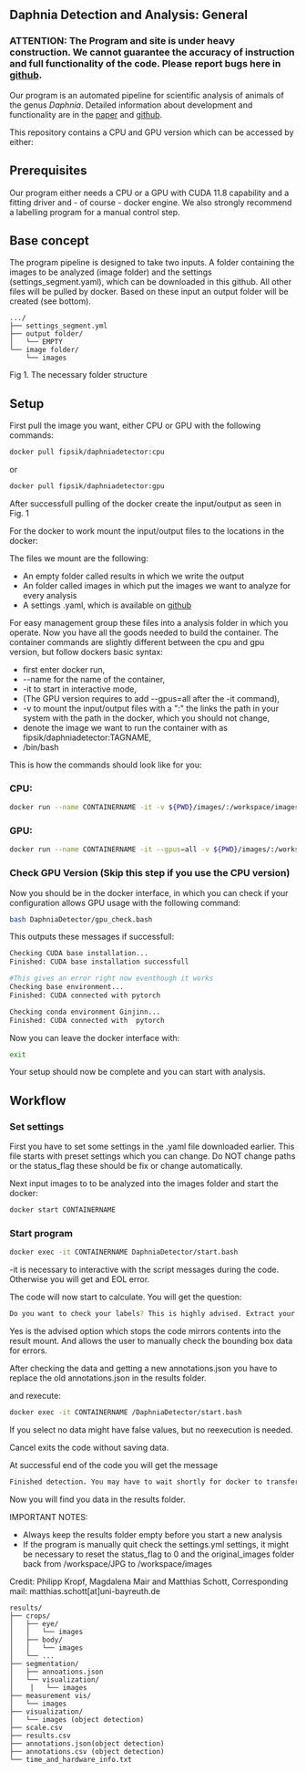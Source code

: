 ## Daphnia Detection and Analysis: General


### ATTENTION: The Program and site is under heavy construction. We cannot guarantee the accuracy of instruction and full functionality of the code. Please report bugs here in [github](https://github.com/Fipsii/DaphniaDetector).

Our program is an automated pipeline for scientific analysis of animals of the genus *Daphnia*. Detailed information about development and functionality are in the [paper](dummylink) and [github](https://github.com/Fipsii/DaphniaDetector). 

This repository contains a CPU and GPU version which can be accessed by either:

## Prerequisites

Our program either needs a CPU or a GPU with CUDA 11.8 capability and a fitting driver and - of course - docker engine. 
We also strongly recommend a labelling program for a manual control step.

## Base concept 
The program pipeline is designed to take two inputs. A folder containing the images to be analyzed (image folder) and the settings (settings_segment.yaml), which can be downloaded in this github.
All other files will be pulled by docker. Based on these input an output folder will be created (see bottom).


```
.../
├── settings_segment.yml
├── output folder/
│   └── EMPTY
└── image folder/
    └── images
```
Fig 1. The necessary folder structure 

## Setup

First pull the image you want, either CPU or GPU with the following commands:

```bash
docker pull fipsik/daphniadetector:cpu
```
or

```bash
docker pull fipsik/daphniadetector:gpu
```

After successfull pulling of the docker create the input/output as seen in Fig. 1

For the docker to work mount the input/output files to the locations in the docker:

The files we mount are the following:

- An empty folder called results in which we write the output
- An folder called images in which put the images we want to analyze for every analysis
- A settings .yaml, which is available on [github](https://github.com/Fipsii/DaphniaDetector)

For easy management group these files into a analysis folder in which you operate.
Now you have all the goods needed to build the container. The container commands are slightly different between the cpu and gpu version, but follow dockers basic syntax:

- first enter docker run, 
- --name for the name of the container,
- -it to start in interactive mode,
- (The GPU version requires to add --gpus=all after the -it command),
- -v to mount the input/output files with a ":" the links the path in your system with the path in the docker, which you should not change,
- denote the image we want to run the container with as fipsik/daphniadetector:TAGNAME,
- /bin/bash


This is how the commands should look like for you:
### CPU: 
```bash
docker run --name CONTAINERNAME -it -v ${PWD}/images/:/workspace/images -v ${PWD}/settings_segment.yml:/workspace/DaphniaDetector/settings_segment.yml -v ${PWD}/results:/workspace/results fipsik/daphniadetector:cpu /bin/bash
```
### GPU:
```bash
docker run --name CONTAINERNAME -it --gpus=all -v ${PWD}/images/:/workspace/images -v ${PWD}/settings_segment.yml:/workspace/DaphniaDetector/settings_segment.yml -v ${PWD}/results:/workspace/results fipsik/daphniadetector:gpu /bin/bash
```

### Check GPU Version (Skip this step if you use the CPU version)

Now you should be in the docker interface, in which you can check if your configuration allows GPU usage with the following command:

```bash
bash DaphniaDetector/gpu_check.bash
```
This outputs these messages if successfull:

```bash
Checking CUDA base installation...
Finished: CUDA base installation successfull

#This gives an error right now eventhough it works
Checking base environment...
Finished: CUDA connected with pytorch

Checking conda environment Ginjinn...
Finished: CUDA connected with  pytorch
```

Now you can leave the docker interface with:

```bash
exit
```

Your setup should now be complete and you can start with analysis.

## Workflow

### Set settings

First you have to set some settings in the .yaml file downloaded earlier. This file starts with preset settings which you can change.
Do NOT change paths or the status_flag these should be fix or change automatically.

Next input images to to be analyzed into the images folder and start the docker:

```bash
docker start CONTAINERNAME
```

### Start program

```bash
docker exec -it CONTAINERNAME DaphniaDetector/start.bash                                
```

-it is necessary to interactive with the script messages during the code.
Otherwise you will get and EOL error.

The code will now start to calculate. You will get the question:

```bash
Do you want to check your labels? This is highly advised. Extract your data from {Analysis_data} [y(es)/n(o)/c(ancel)]:          
```

Yes is the advised option which stops the code mirrors contents into the result mount. And allows the user to manually
check the bounding box data for errors.

After checking the data and getting a new annotations.json you have to replace the old annotations.json in the results folder.

and rexecute:

```bash
docker exec -it CONTAINERNAME /DaphniaDetector/start.bash                                
```

If you select no data might have false values, but no reexecution is needed.

Cancel exits the code without saving data.

At successful end of the code you will get the message

```bash
Finished detection. You may have to wait shortly for docker to transfer results onto your local machine.
```

Now you will find you data in the results folder.

IMPORTANT NOTES:

- Always keep the results folder empty before you start a new analysis
- If the program is manually quit check the settings.yml settings, it might be necessary to reset the status_flag to 0 and the original_images folder back from /workspace/JPG to /workspace/images 

Credit: Philipp Kropf, Magdalena Mair and Matthias Schott, Corresponding mail: matthias.schott[at]uni-bayreuth.de
```
results/
├── crops/
│   ├── eye/
│   │   └── images
│   ├── body/
│   │   └── images
│   └── ...
├── segmentation/
│   ├── annoations.json
│   └── visualization/
│    │   └── images
├── measurement vis/
│   └── images
├── visualization/
│   └── images (object detection)
├── scale.csv
├── results.csv
├── annotations.json(object detection)
├── annotations.csv (object detection)
└── time_and_hardware_info.txt 
```

